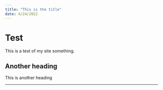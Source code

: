 ```yaml
---
title: "This is the title"
date: 4/24/2022
---
```

# Test

This is a test of my site something.

## Another heading

This is another heading

---
